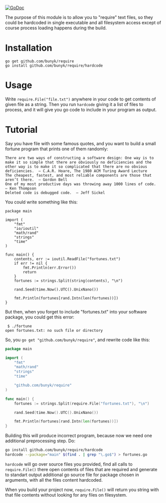 [![GoDoc](https://godoc.org/github.com/bunyk/require?status.svg)](https://godoc.org/github.com/bunyk/require)

The purpose of this module is to allow you to "require" text files,
so they could be hardcoded in single executable and all filesystem access
except of course process loading happens during the build. 

# Installation
```
go get github.com/bunyk/require
go install github.com/bunyk/require/hardcode
```

# Usage

Write `require.File("file.txt")` anywhere in your code to get contents of given file as a string. Then you run 
`hardcode` giving it a list of files to process, and it will give you go code to include in your program as output.

# Tutorial
Say you have file with some famous quotes, and you want to build
a small fortune program that prints one of them randomly:

```
There are two ways of constructing a software design: One way is to make it so simple that there are obviously no deficiencies and the other way is to make it so complicated that there are no obvious deficiencies.  — C.A.R. Hoare, The 1980 ACM Turing Award Lecture
The cheapest, fastest, and most reliable components are those that aren’t there.  — Gordon Bell
One of my most productive days was throwing away 1000 lines of code.  — Ken Thompson
Deleted code is debugged code.  — Jeff Sickel
```

You could write something like this:

```
package main

import (
	"fmt"
	"io/ioutil"
	"math/rand"
	"strings"
	"time"
)

func main() {
	contents, err := ioutil.ReadFile("fortunes.txt")
	if err != nil {
		fmt.Println(err.Error())
		return
	}
	fortunes := strings.Split(string(contents), "\n")

	rand.Seed(time.Now().UTC().UnixNano())

	fmt.Println(fortunes[rand.Intn(len(fortunes))])
}
```

But then, when you forget to include "fortunes.txt" into your software package, 
you could get this error:

```
 $ ./fortune 
open fortunes.txt: no such file or directory
```

So, you `go get "github.com/bunyk/require"`, and rewrite code like this:

```go
package main

import (
	"fmt"
	"math/rand"
	"strings"
	"time"

	"github.com/bunyk/require"
)

func main() {
	fortunes := strings.Split(require.File("fortunes.txt"), "\n")

	rand.Seed(time.Now().UTC().UnixNano())

	fmt.Println(fortunes[rand.Intn(len(fortunes))])
}
```

Building this will produce incorrect program,
because now we need one additional preprocessing step. Do:

```bash
go install github.com/bunyk/require/hardcode
hardcode --package="main" $(find . | grep "\.go$") > fortunes.go
```

`hardcode` will go over source files you provided, find all calls to `require.File()` there
open contents of files that are required and generate to standart output 
additional go source file for package chosen in arguments, with all the files content hardcoded.

When you build your project now, `require.File()` will return you string 
with that file contents without looking for any files on filesystem.

